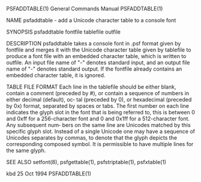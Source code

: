 PSFADDTABLE(1)							    General Commands Manual							PSFADDTABLE(1)

NAME
       psfaddtable - add a Unicode character table to a console font

SYNOPSIS
       psfaddtable fontfile tablefile outfile

DESCRIPTION
       psfaddtable  takes  a console font in .psf format given by fontfile and merges it with the Unicode character table given by tablefile to produce a font
       file with an embedded character table, which is written to outfile.  An input file name of "-" denotes standard input, and an output file name  of  "-"
       denotes standard output.	 If the fontfile already contains an embedded character table, it is ignored.

TABLE FILE FORMAT
       Each line in the tablefile should be either blank, contain a comment (preceded by #), or contain a sequence of numbers in either decimal (default), oc‐
       tal  (preceded  by  0), or hexadecimal (preceded by 0x) format, separated by spaces or tabs.  The first number on each line indicates the glyph slot in
       the font that is being referred to, this is between 0 and 0xff for a 256-character font and 0 and 0x1ff for a 512-character font.  Any subsequent  num‐
       bers  on	 the same line are Unicodes matched by this specific glyph slot.  Instead of a single Unicode one may have a sequence of Unicodes separates by
       commas, to denote that the glyph depicts the corresponding composed symbol.  It is permissible to have multiple lines for the same glyph.

SEE ALSO
       setfont(8), psfgettable(1), psfstriptable(1), psfxtable(1)

kbd									  25 Oct 1994								PSFADDTABLE(1)
